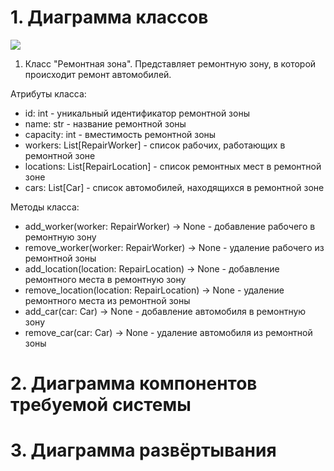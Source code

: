 # 1. Диаграмма классов
![](https://github.com/LadaNikitina/CLI/blob/main/Диаграмма_классов.png)
1. Класс "Ремонтная зона". Представляет ремонтную зону, в которой происходит ремонт автомобилей.

Атрибуты класса:

- id: int - уникальный идентификатор ремонтной зоны
- name: str - название ремонтной зоны
- capacity: int - вместимость ремонтной зоны
- workers: List[RepairWorker] - список рабочих, работающих в ремонтной зоне
- locations: List[RepairLocation] - список ремонтных мест в ремонтной зоне
- cars: List[Car] - список автомобилей, находящихся в ремонтной зоне

Методы класса:

- add_worker(worker: RepairWorker) -> None - добавление рабочего в ремонтную зону
- remove_worker(worker: RepairWorker) -> None - удаление рабочего из ремонтной зоны
- add_location(location: RepairLocation) -> None - добавление ремонтного места в ремонтную зону
- remove_location(location: RepairLocation) -> None - удаление ремонтного места из ремонтной зоны
- add_car(car: Car) -> None - добавление автомобиля в ремонтную зону
- remove_car(car: Car) -> None - удаление автомобиля из ремонтной зоны

# 2. Диаграмма компонентов требуемой системы
# 3. Диаграмма развёртывания
